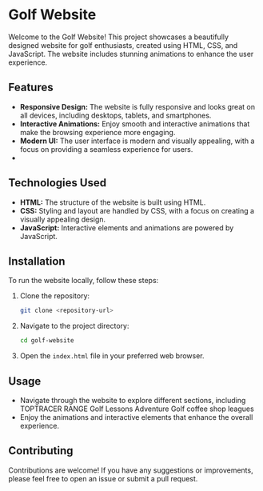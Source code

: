 # Golf Website

Welcome to the Golf Website! This project showcases a beautifully designed website for golf enthusiasts, created using HTML, CSS, and JavaScript. The website includes stunning animations to enhance the user experience.

## Features

- **Responsive Design:** The website is fully responsive and looks great on all devices, including desktops, tablets, and smartphones.
- **Interactive Animations:** Enjoy smooth and interactive animations that make the browsing experience more engaging.
- **Modern UI:** The user interface is modern and visually appealing, with a focus on providing a seamless experience for users.
- 

## Technologies Used

- **HTML:** The structure of the website is built using HTML.
- **CSS:** Styling and layout are handled by CSS, with a focus on creating a visually appealing design.
- **JavaScript:** Interactive elements and animations are powered by JavaScript.

## Installation

To run the website locally, follow these steps:

1. Clone the repository:
   ```sh
   git clone <repository-url>
   ```
2. Navigate to the project directory:
   ```sh
   cd golf-website
   ```
3. Open the `index.html` file in your preferred web browser.

## Usage

- Navigate through the website to explore different sections, including TOPTRACER RANGE
Golf Lessons
Adventure Golf
coffee shop
leagues
- Enjoy the animations and interactive elements that enhance the overall experience.

## Contributing

Contributions are welcome! If you have any suggestions or improvements, please feel free to open an issue or submit a pull request.



